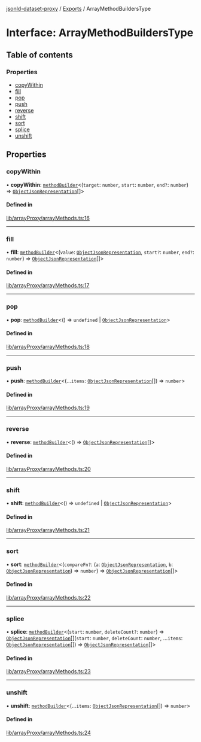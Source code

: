 [jsonld-dataset-proxy](../README.md) / [Exports](../modules.md) / ArrayMethodBuildersType

# Interface: ArrayMethodBuildersType

## Table of contents

### Properties

- [copyWithin](ArrayMethodBuildersType.md#copywithin)
- [fill](ArrayMethodBuildersType.md#fill)
- [pop](ArrayMethodBuildersType.md#pop)
- [push](ArrayMethodBuildersType.md#push)
- [reverse](ArrayMethodBuildersType.md#reverse)
- [shift](ArrayMethodBuildersType.md#shift)
- [sort](ArrayMethodBuildersType.md#sort)
- [splice](ArrayMethodBuildersType.md#splice)
- [unshift](ArrayMethodBuildersType.md#unshift)

## Properties

### copyWithin

• **copyWithin**: [`methodBuilder`](../modules.md#methodbuilder)<(`target`: `number`, `start`: `number`, `end?`: `number`) => [`ObjectJsonRepresentation`](../modules.md#objectjsonrepresentation)[]\>

#### Defined in

[lib/arrayProxy/arrayMethods.ts:16](https://github.com/o-development/jsonld-dataset-proxy/blob/f2c6b0c/lib/arrayProxy/arrayMethods.ts#L16)

___

### fill

• **fill**: [`methodBuilder`](../modules.md#methodbuilder)<(`value`: [`ObjectJsonRepresentation`](../modules.md#objectjsonrepresentation), `start?`: `number`, `end?`: `number`) => [`ObjectJsonRepresentation`](../modules.md#objectjsonrepresentation)[]\>

#### Defined in

[lib/arrayProxy/arrayMethods.ts:17](https://github.com/o-development/jsonld-dataset-proxy/blob/f2c6b0c/lib/arrayProxy/arrayMethods.ts#L17)

___

### pop

• **pop**: [`methodBuilder`](../modules.md#methodbuilder)<() => `undefined` \| [`ObjectJsonRepresentation`](../modules.md#objectjsonrepresentation)\>

#### Defined in

[lib/arrayProxy/arrayMethods.ts:18](https://github.com/o-development/jsonld-dataset-proxy/blob/f2c6b0c/lib/arrayProxy/arrayMethods.ts#L18)

___

### push

• **push**: [`methodBuilder`](../modules.md#methodbuilder)<(...`items`: [`ObjectJsonRepresentation`](../modules.md#objectjsonrepresentation)[]) => `number`\>

#### Defined in

[lib/arrayProxy/arrayMethods.ts:19](https://github.com/o-development/jsonld-dataset-proxy/blob/f2c6b0c/lib/arrayProxy/arrayMethods.ts#L19)

___

### reverse

• **reverse**: [`methodBuilder`](../modules.md#methodbuilder)<() => [`ObjectJsonRepresentation`](../modules.md#objectjsonrepresentation)[]\>

#### Defined in

[lib/arrayProxy/arrayMethods.ts:20](https://github.com/o-development/jsonld-dataset-proxy/blob/f2c6b0c/lib/arrayProxy/arrayMethods.ts#L20)

___

### shift

• **shift**: [`methodBuilder`](../modules.md#methodbuilder)<() => `undefined` \| [`ObjectJsonRepresentation`](../modules.md#objectjsonrepresentation)\>

#### Defined in

[lib/arrayProxy/arrayMethods.ts:21](https://github.com/o-development/jsonld-dataset-proxy/blob/f2c6b0c/lib/arrayProxy/arrayMethods.ts#L21)

___

### sort

• **sort**: [`methodBuilder`](../modules.md#methodbuilder)<(`compareFn?`: (`a`: [`ObjectJsonRepresentation`](../modules.md#objectjsonrepresentation), `b`: [`ObjectJsonRepresentation`](../modules.md#objectjsonrepresentation)) => `number`) => [`ObjectJsonRepresentation`](../modules.md#objectjsonrepresentation)[]\>

#### Defined in

[lib/arrayProxy/arrayMethods.ts:22](https://github.com/o-development/jsonld-dataset-proxy/blob/f2c6b0c/lib/arrayProxy/arrayMethods.ts#L22)

___

### splice

• **splice**: [`methodBuilder`](../modules.md#methodbuilder)<(`start`: `number`, `deleteCount?`: `number`) => [`ObjectJsonRepresentation`](../modules.md#objectjsonrepresentation)[](`start`: `number`, `deleteCount`: `number`, ...`items`: [`ObjectJsonRepresentation`](../modules.md#objectjsonrepresentation)[]) => [`ObjectJsonRepresentation`](../modules.md#objectjsonrepresentation)[]\>

#### Defined in

[lib/arrayProxy/arrayMethods.ts:23](https://github.com/o-development/jsonld-dataset-proxy/blob/f2c6b0c/lib/arrayProxy/arrayMethods.ts#L23)

___

### unshift

• **unshift**: [`methodBuilder`](../modules.md#methodbuilder)<(...`items`: [`ObjectJsonRepresentation`](../modules.md#objectjsonrepresentation)[]) => `number`\>

#### Defined in

[lib/arrayProxy/arrayMethods.ts:24](https://github.com/o-development/jsonld-dataset-proxy/blob/f2c6b0c/lib/arrayProxy/arrayMethods.ts#L24)
